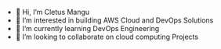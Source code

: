 - 👋 Hi, I’m Cletus Mangu 
- 👀 I’m interested in building AWS Cloud and DevOps Solutions
- 🌱 I’m currently learning DevOps Engineering 
- 💞️ I’m looking to collaborate on cloud computing Projects


<!---
mangucletus/mangucletus is a ✨ special ✨ repository because its `README.md` (this file) appears on your GitHub profile.
You can click the Preview link to take a look at your changes.
--->
